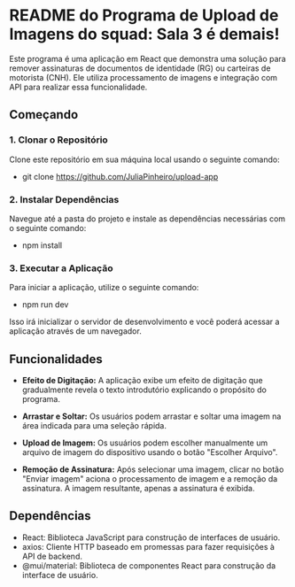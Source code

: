 # README do Programa de Upload de Imagens do squad: Sala 3 é demais!

Este programa é uma aplicação em React que demonstra uma solução para remover assinaturas de documentos de identidade (RG) ou carteiras de motorista (CNH). Ele utiliza processamento de imagens e integração com API para realizar essa funcionalidade.

## Começando

### 1. Clonar o Repositório

Clone este repositório em sua máquina local usando o seguinte comando:

- git clone https://github.com/JuliaPinheiro/upload-app


### 2. Instalar Dependências

Navegue até a pasta do projeto e instale as dependências necessárias com o seguinte comando:

- npm install


### 3. Executar a Aplicação

Para iniciar a aplicação, utilize o seguinte comando:

- npm run dev


Isso irá inicializar o servidor de desenvolvimento e você poderá acessar a aplicação através de um navegador.

## Funcionalidades

- **Efeito de Digitação:** A aplicação exibe um efeito de digitação que gradualmente revela o texto introdutório explicando o propósito do programa.

- **Arrastar e Soltar:** Os usuários podem arrastar e soltar uma imagem na área indicada para uma seleção rápida.

- **Upload de Imagem:** Os usuários podem escolher manualmente um arquivo de imagem do dispositivo usando o botão "Escolher Arquivo".

- **Remoção de Assinatura:** Após selecionar uma imagem, clicar no botão "Enviar imagem" aciona o processamento de imagem e a remoção da assinatura. A imagem resultante, apenas a assinatura é exibida.

## Dependências

- React: Biblioteca JavaScript para construção de interfaces de usuário.
- axios: Cliente HTTP baseado em promessas para fazer requisições à API de backend.
- @mui/material: Biblioteca de componentes React para construção da interface de usuário.
